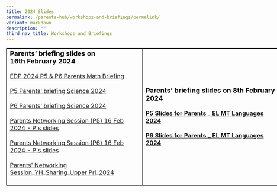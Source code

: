 ```yaml
---
title: 2024 Slides
permalink: /parents-hub/workshops-and-briefings/permalink/
variant: markdown
description: ""
third_nav_title: Workshops and Briefings
---
```

<table style="border:1px solid black;width:840px;">
<tbody>
<tr></tr><tr>
<td style="border:1px solid black; width:350px;">
<strong style="color:black;font-size:18;">Parents’ briefing slides on 16th&nbsp;February 2024</strong> 
<br>
<br>	<a href="https://drive.google.com/file/d/12E5AVZz97UVehcs8fB8pXTyp96X17jPw/view?usp=sharing">EDP 2024 P5 &amp; P6 Parents Math Briefing</a>
	<br>
	<br>
	<a href="https://drive.google.com/file/d/1QP6pbgIhTdEj63yxLapjjtcNX0AtoEQM/view?usp=drive_link">P5 Parents' briefing Science 2024</a> 
<br><br>
		<a href="https://drive.google.com/file/d/1aER5h1GyrAgJLAr2vmM_7H5jwq1vP_18/view?usp=drive_link">P6 Parents' briefing Science 2024</a>
<br><br>
			<a href="https://drive.google.com/file/d/1R8vwxMtHhamdoxP04VVxv39IGbFFVqJ8/view?usp=drive_link">Parents Networking Session (P5) 16 Feb 2024 - P's slides</a>
	<br>
	<br>
		<a href="https://drive.google.com/file/d/1l3DIvXGGlmUCiqGG_kkAi9gRAizYtaBN/view?usp=drive_link">Parents Networking Session (P6) 16 Feb 2024 - P's slides</a>
	<br><br>
		<a href="https://drive.google.com/file/d/16LFGQRMgLRqXZSgRzQduX-cscMcb20g_/view?usp=drive_link">Parents' Networking Session_YH_Sharing_Upper Pri_2024</a>
	<br><br>
	</td>
<td style="border:1px solid black; width:350px;">
<b><strong style="color:black;font-size:18;">Parents’ briefing slides on 8th February 2024</strong> 
<br>
<br><a href="https://drive.google.com/file/d/1DSvQQHsnbeDXYwR5vKaKeK_1odHypJmH/view?usp=drive_link">P5 Slides for Parents _ EL MT Languages 2024<br><br></a> 
<a href="https://drive.google.com/file/d/1J8XoD8ztX1P4LO0aZK_EAcCh9uG7Hux_/view?usp=drive_link">P6 Slides for Parents _ EL MT Languages 2024</a>
<br>
</b></td></tr></tbody>
</table>